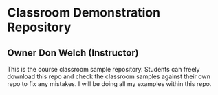 # Classroom Demonstration Repository

## Owner Don Welch (Instructor)

This is the course classroom sample repository. Students can freely download this repo and check the classroom samples against their own repo to fix any mistakes. I will be doing all my examples within this repo.
